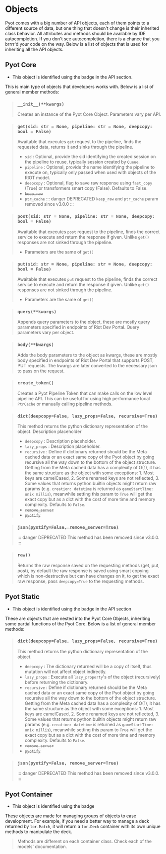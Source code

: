 # Objects

Pyot comes with a big number of API objects, each of them points to a different source of data, but one thing that doesn't change is their inherited class behavior. All attributes and methods should be available by IDE autocompletion. If you don't see autocompletion, there is a chance that you brrrr'd your code on the way. Below is a list of objects that is used for inheriting all the API objects.

## Pyot Core

* This object is identified using the badge <Badge text="Pyot Core" vertical="middle"/> in the API section.

This is main type of objects that developers works with. Below is a list of general member methods:

> ### `__init__(**kwargs)` <Badge text="Pyot Core" vertical="middle"/>
> Creates an instance of the Pyot Core Object. Parameters vary per API.

> ### `get(sid: str = None, pipeline: str = None, deepcopy: bool = False)` <Badge text="function" type="error" vertical="middle"/> <Badge text="awaitable" type="error" vertical="middle"/> <Badge text="unchainable" type="warning" vertical="middle"/>
> Awaitable that executes `get` request to the pipeline, finds the requested data, returns it and sinks through the pipeline.
> - `sid` <Badge text="param" type="warning" vertical="middle"/>: Optional, provide the sid identifying the created session on the pipeline to reuse, typically session created by `Queue`.
> - `pipeline` <Badge text="param" type="warning" vertical="middle"/>: Optional, provide the name identifying the pipeline to execute on, typically only passed when used with objects of the RIOT model.
> - `deepcopy` <Badge text="param" type="warning" vertical="middle"/> <Badge text="New 3.0.0" type="error" vertical="middle"/>: Optional, flag to save raw response using `fast_copy` (True) or transformers smart copy (False). Defaults to False.
> - ~~`keep_raw`~~ <Badge text="param" type="warning" vertical="middle"/> <Badge text="Removed 3.0.0" type="error" vertical="middle"/>
> - ~~`ptr_cache`~~ <Badge text="param" type="warning" vertical="middle"/> <Badge text="Removed 3.0.0" type="error" vertical="middle"/>
> ::: danger DEPRECATED
> `keep_raw` and `ptr_cache` param removed since v3.0.0
> :::

> ### `post(sid: str = None, pipeline: str = None, deepcopy: bool = False)` <Badge text="function" type="error" vertical="middle"/> <Badge text="awaitable" type="error" vertical="middle"/> <Badge text="unchainable" type="warning" vertical="middle"/>
> Awaitable that executes `post` request to the pipeline, finds the correct service to execute and return the response if given. Unlike `get()` responses are not sinked through the pipeline.
> * Parameters are the same of `get()`

> ### `put(sid: str = None, pipeline: str = None, deepcopy: bool = False)` <Badge text="function" type="error" vertical="middle"/> <Badge text="awaitable" type="error" vertical="middle"/> <Badge text="unchainable" type="warning" vertical="middle"/>
> Awaitable that executes `put` request to the pipeline, finds the correct service to execute and return the response if given. Unlike `get()` responses are not sinked through the pipeline.
> * Parameters are the same of `get()`

> ### `query(**kwargs)` <Badge text="function" type="error" vertical="middle"/>
> Appends query parameters to the object, these are mostly query parameters specified in endpoints of Riot Dev Portal. Query parameters vary per object.

> ### `body(**kwargs)` <Badge text="function" type="error" vertical="middle"/>
> Adds the body parameters to the object as kwargs, these are mostly body specified in endpoints of Riot Dev Portal that supports POST, PUT requests. The kwargs are later converted to the necessary json to pass on the request.

> ### `create_token()` <Badge text="function" type="error" vertical="middle"/> <Badge text="awaitable" type="error" vertical="middle"/>
> Creates a Pyot Pipeline Token that can make calls on the low level pipeline API. This can be useful for using high performance local `PtrCache` or manually calling pipeline methods.

> ### `dict(deepcopy=False, lazy_props=False, recursive=True)` <Badge text="function" type="error" vertical="middle"/>
> This method returns the python dictionary representation of the object. Description placeholder
> - `deepcopy` <Badge text="param" type="warning" vertical="middle"/>: Description placeholder.
> - `lazy_props` <Badge text="param" type="warning" vertical="middle"/>: Description placeholder.
> - `recursive` <Badge text="param" type="warning" vertical="middle"/>: Define if dictionary returned should be the Meta cached data or an exact same copy of the Pyot object by going recursive all the way down to the bottom of the object structure. Getting from the Meta cached data has a complexity of O(1), it has the same structure as the object with some exceptions: 1. Most keys are camelCased, 2. Some renamed keys are not reflected, 3. Some values that returns python builtin objects might return raw params (e.g. `creation: datetime` is returned as `gameStartTime: unix millis`), meanwhile setting this param to `True` will get the exact copy but as a dict with the cost of more time and memory complexity. Defaults to `False`.
> - ~~`remove_server`~~ <Badge text="param" type="warning" vertical="middle"/> <Badge text="Removed 3.0.0" type="error" vertical="middle"/>
> - ~~`pyotify`~~ <Badge text="param" type="warning" vertical="middle"/> <Badge text="Renamed 3.0.0" type="error" vertical="middle"/>

> ### ~~`json(pyotify=False, remove_server=True)`~~ <Badge text="function" type="error" vertical="middle"/>
> ::: danger DEPRECATED
> This method has been removed since v3.0.0.
> :::

> ### `raw()` <Badge text="function" type="error" vertical="middle"/>
> Returns the raw response saved on the requesting methods (get, put, post), by default the raw response is saved using smart copying which is non-destructive but can have changes on it, to get the exact raw response, pass `deepcopy=True` to the requesting methods.


## Pyot Static

* This object is identified using the badge <Badge text="Pyot Static" vertical="middle"/> in the API section

These are objects that are nested into the Pyot Core Objects, inheriting some partial functions of the Pyot Core. Below is a list of general member methods:

> ### `dict(deepcopy=False, lazy_props=False, recursive=True)` <Badge text="function" type="error" vertical="middle"/>
> This method returns the python dictionary representation of the object.
> - `deepcopy` <Badge text="param" type="warning" vertical="middle"/>: The dictionary returned will be a copy of itself, thus mutation will not affect object indirectly.
> - `lazy_props` <Badge text="param" type="warning" vertical="middle"/>: Execute all `lazy_property`'s of the object (recursively) before returning the dictionary.
> - `recursive` <Badge text="param" type="warning" vertical="middle"/>: Define if dictionary returned should be the Meta cached data or an exact same copy of the Pyot object by going recursive all the way down to the bottom of the object structure. Getting from the Meta cached data has a complexity of O(1), it has the same structure as the object with some exceptions: 1. Most keys are camelCased, 2. Some renamed keys are not reflected, 3. Some values that returns python builtin objects might return raw params (e.g. `creation: datetime` is returned as `gameStartTime: unix millis`), meanwhile setting this param to `True` will get the exact copy but as a dict with the cost of more time and memory complexity. Defaults to `False`.
> - ~~`remove_server`~~ <Badge text="param" type="warning" vertical="middle"/> <Badge text="Removed 3.0.0" type="error" vertical="middle"/>
> - ~~`pyotify`~~ <Badge text="param" type="warning" vertical="middle"/> <Badge text="Renamed 3.0.0" type="error" vertical="middle"/>

> ### `json(pyotify=False, remove_server=True)` <Badge text="function" type="error" vertical="middle"/>
> ::: danger DEPRECATED
> This method has been removed since v3.0.0.
> :::

## Pyot Container

* This object is identified using the badge <Badge text="Pyot Container" vertical="middle"/>

These objects are made for managing groups of objects to ease development. For example, if you need a better way to manage a deck returned by `lor.Match`, it will return a `lor.Deck` container with its own unique methods to manipulate the deck.

> Methods are different on each container class. Check each of the models' documentation.
